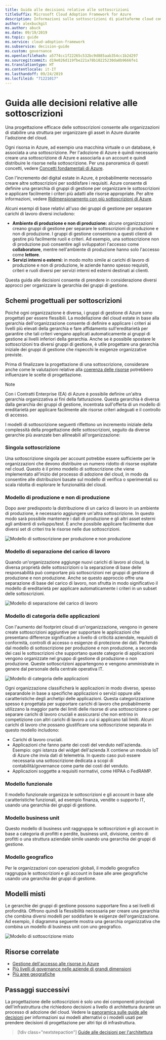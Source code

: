 ```yaml
---
title: Guida alle decisioni relative alle sottoscrizioni
titleSuffix: Microsoft Cloud Adoption Framework for Azure
description: Informazioni sulle sottoscrizioni di piattaforme cloud come servizio di base nelle migrazioni di Azure.
author: alexbuckgit
ms.author: abuck
ms.date: 09/19/2019
ms.topic: guide
ms.service: cloud-adoption-framework
ms.subservice: decision-guide
ms.custom: governance
ms.openlocfilehash: a5774cc1f22265c532bc9d885aab354cc1b2d297
ms.sourcegitcommit: d19e026d119fbe221a78b10225230da8b9666fe1
ms.translationtype: HT
ms.contentlocale: it-IT
ms.lasthandoff: 09/24/2019
ms.locfileid: "71221017"
---
```

# <a name="subscription-decision-guide"></a>Guida alle decisioni relative alle sottoscrizioni

Una progettazione efficace delle sottoscrizioni consente alle organizzazioni di stabilire una struttura per organizzare gli asset in Azure durante l'adozione del cloud.

Ogni risorsa in Azure, ad esempio una macchina virtuale o un database, è associata a una sottoscrizione. Per l'adozione di Azure è quindi necessario creare una sottoscrizione di Azure e associarla a un account e quindi distribuire le risorse nella sottoscrizione. Per una panoramica di questi concetti, vedere [Concetti fondamentali di Azure](../../ready/considerations/fundamental-concepts.md).

Con l'incremento del digital estate in Azure, è probabilmente necessario creare altre sottoscrizioni per soddisfare i requisiti. Azure consente di definire una gerarchia di gruppi di gestione per organizzare le sottoscrizioni e applicare facilmente i criteri più adatti alle risorse appropriate. Per altre informazioni, vedere [Ridimensionamento con più sottoscrizioni di Azure](../../ready/considerations/scaling-subscriptions.md).

Alcuni esempi di base relativi all'uso dei gruppi di gestione per separare carichi di lavoro diversi includono:

- **Ambiente di produzione e non di produzione:** alcune organizzazioni creano gruppi di gestione per separare le sottoscrizioni di produzione e non di produzione. I gruppi di gestione consentono a questi clienti di gestire più facilmente ruoli e criteri. Ad esempio, una sottoscrizione non di produzione può consentire agli sviluppatori l'accesso come **collaboratore**, mentre nell'ambiente di produzione hanno solo l'accesso come **lettore**.
- **Servizi interni o esterni:** in modo molto simile ai carichi di lavoro di produzione e non di produzione, le aziende hanno spesso requisiti, criteri e ruoli diversi per servizi interni ed esterni destinati ai clienti.

Questa guida alle decisioni consente di prendere in considerazione diversi approcci per organizzare la gerarchia dei gruppi di gestione.

## <a name="subscription-design-patterns"></a>Schemi progettuali per sottoscrizioni

Poiché ogni organizzazione è diversa, i gruppi di gestione di Azure sono progettati per essere flessibili. La modellazione del cloud estate in base alla gerarchia dell'organizzazione consente di definire e applicare i criteri ai livelli più elevati della gerarchia e fare affidamento sull'ereditarietà per garantire che tali criteri vengano applicati automaticamente ai gruppi di gestione ai livelli inferiori della gerarchia. Anche se è possibile spostare le sottoscrizioni tra diversi gruppi di gestione, è utile progettare una gerarchia iniziale dei gruppi di gestione che rispecchi le esigenze organizzative previste.

Prima di finalizzare la progettazione di una sottoscrizione, considerare anche come le valutazioni relative alla [coerenza delle risorse](../resource-consistency/index.md) potrebbero influenzare le scelte di progettazione.

> [!NOTE]
> Con i Contratti Enterprise (EA) di Azure è possibile definire un'altra gerarchia organizzativa ai fini della fatturazione. Questa gerarchia è diversa dalla gerarchia dei gruppi di gestione, incentrata sull'offerta di un modello di ereditarietà per applicare facilmente alle risorse criteri adeguati e il controllo di accesso.

I modelli di sottoscrizione seguenti riflettono un incremento iniziale della complessità della progettazione delle sottoscrizioni, seguito da diverse gerarchie più avanzate ben allineabili all'organizzazione:

### <a name="single-subscription"></a>Singola sottoscrizione

Una sottoscrizione singola per account potrebbe essere sufficiente per le organizzazioni che devono distribuire un numero ridotto di risorse ospitate nel cloud. Questo è il primo modello di sottoscrizione che viene implementato all'inizio del processo di adozione del cloud, in modo da consentire alle distribuzioni basate sul modello di verifica o sperimentali su scala ridotta di esplorare le funzionalità del cloud.

### <a name="production-and-nonproduction-pattern"></a>Modello di produzione e non di produzione

Dopo aver predisposto la distribuzione di un carico di lavoro in un ambiente di produzione, è necessario aggiungere un'altra sottoscrizione. In questo modo sarà possibile mantenere i dati di produzione e gli altri asset esterni agli ambienti di sviluppo/test. È anche possibile applicare facilmente due diversi set di criteri tra le risorse nelle due sottoscrizioni.

![Modello di sottoscrizione per produzione e non produzione](../../_images/ready/basic-subscription-model.png)

### <a name="workload-separation-pattern"></a>Modello di separazione del carico di lavoro

Quando un'organizzazione aggiunge nuovi carichi di lavoro al cloud, la diversa proprietà delle sottoscrizioni o la separazione di base delle responsabilità può comportare più sottoscrizioni nei gruppi di gestione di produzione e non produzione. Anche se questo approccio offre una separazione di base del carico di lavoro, non sfrutta in modo significativo il modello di ereditarietà per applicare automaticamente i criteri in un subset delle sottoscrizioni.

![Modello di separazione del carico di lavoro](../../_images/ready/management-group-hierarchy.png)

### <a name="application-category-pattern"></a>Modello di categoria delle applicazioni

Con l'aumento del footprint cloud di un'organizzazione, vengono in genere create sottoscrizioni aggiuntive per supportare le applicazioni che presentano differenze significative a livello di criticità aziendale, requisiti di conformità, controlli di accesso o esigenze di protezione dei dati. Partendo dal modello di sottoscrizione per produzione e non produzione, a seconda dei casi le sottoscrizioni che supportano queste categorie di applicazioni vengono organizzate nel gruppo di gestione di produzione o non produzione. Queste sottoscrizioni appartengono e vengono amministrate in genere dal personale della centrale operativa IT.

![Modello di categoria delle applicazioni](../../_images/infra-subscriptions/application.png)

Ogni organizzazione classificherà le applicazioni in modo diverso, spesso separandole in base a specifiche applicazioni o servizi oppure alle caratteristiche degli archetipi delle applicazioni. Questa categorizzazione spesso è progettata per supportare carichi di lavoro che probabilmente utilizzano la maggior parte dei limiti delle risorse di una sottoscrizione o per separare carichi di lavoro cruciali e assicurarsi che non entrino in competizione con altri carichi di lavoro a cui si applicano tali limiti. Alcuni carichi di lavoro che possano giustificare una sottoscrizione separata in questo modello includono:

- Carichi di lavoro cruciali.
- Applicazioni che fanno parte dei costi del venduto nell'azienda. Esempio: ogni istanza del widget dell'azienda X contiene un modulo IoT di Azure che invia dati di telemetria. In questo caso può essere necessaria una sottoscrizione dedicata a scopi di contabilità/governance come parte dei costi del venduto.
- Applicazioni soggette a requisiti normativi, come HIPAA o FedRAMP.

### <a name="functional-pattern"></a>Modello funzionale

Il modello funzionale organizza le sottoscrizioni e gli account in base alle caratteristiche funzionali, ad esempio finanza, vendite o supporto IT, usando una gerarchia dei gruppi di gestione.

### <a name="business-unit-pattern"></a>Modello business unit

Questo modello di business unit raggruppa le sottoscrizioni e gli account in base a categoria di profitti e perdite, business unit, divisione, centro di profitti o una struttura aziendale simile usando una gerarchia dei gruppi di gestione.

### <a name="geographic-pattern"></a>Modello geografico

Per le organizzazioni con operazioni globali, il modello geografico raggruppa le sottoscrizioni e gli account in base alle aree geografiche usando una gerarchia dei gruppi di gestione.

## <a name="mixed-patterns"></a>Modelli misti

Le gerarchie dei gruppi di gestione possono supportare fino a sei livelli di profondità. Offrono quindi la flessibilità necessaria per creare una gerarchia che combina diversi modelli per soddisfare le esigenze dell'organizzazione. Ad esempio, il diagramma seguente mostra una gerarchia organizzativa che combina un modello di business unit con uno geografico.

![Modello di sottoscrizione misto](../../_images/infra-subscriptions/mixed.png)

## <a name="related-resources"></a>Risorse correlate

- [Gestione dell'accesso alle risorse in Azure](../../govern/resource-consistency/resource-access-management.md)
- [Più livelli di governance nelle aziende di grandi dimensioni](../../govern/guides/complex/multiple-layers-of-governance.md)
- [Più aree geografiche](../regions/index.md)

## <a name="next-steps"></a>Passaggi successivi

La progettazione delle sottoscrizioni è solo uno dei componenti principali dell'infrastruttura che richiedono decisioni a livello di architettura durante un processo di adozione del cloud. Vedere la [panoramica sulle guide alle decisioni](../index.md) per informazioni sui modelli alternativi o i modelli usati per prendere decisioni di progettazione per altri tipi di infrastruttura.

> [!div class="nextstepaction"]
> [Guide alle decisioni per l'architettura](../index.md)
